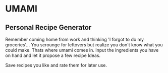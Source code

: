# UMAMI

## Personal Recipe Generator

Remember coming home from work and thinking 'I forgot to do my groceries'... You scrounge for leftovers but realize you don't know what you could make. Thats where umami comes in. Input the ingredients you have on hand and let it propose a few recipe Ideas.

Save recipes you like and rate them for later use.
